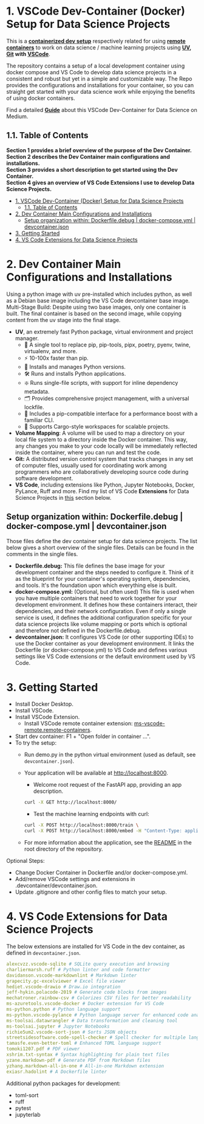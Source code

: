 # 1. VSCode Dev-Container (Docker) Setup for Data Science Projects

This is a [**containerized dev setup**](https://code.visualstudio.com/docs/devcontainers/containers) respectively related for using [**remote containers**](https://code.visualstudio.com/docs/remote/containers) to work on data science / machine learning projects using **[UV](https://docs.astral.sh/uv/), [Git](https://git-scm.com/) with [VSCode](https://code.visualstudio.com/)**.

The repository contains a setup of a local development container using docker compose and VS Code to develop data science projects in a consistent and robust but yet in a simple and customizable way. The Repo provides the configurations and installations for your container, so you can straight get started with your data science work while enjoying the benefits of using docker containers.

Find a detailed [**Guide**]() about this VSCode Dev-Container for Data Science on Medium.

## 1.1. Table of Contents

**Section 1 provides a brief overview of the purpose of the Dev Container.**  
**Section 2 describes the Dev Container main configurations and installations.**  
**Section 3 provides a short description to get started using the Dev Container.**  
**Section 4 gives an overview of VS Code Extensions I use to develop Data Science Projects.**

- [1. VSCode Dev-Container (Docker) Setup for Data Science Projects](#1-vscode-dev-container-docker-setup-for-data-science-projects)
  - [1.1. Table of Contents](#11-table-of-contents)
- [2. Dev Container Main Configurations and Installations](#2-dev-container-main-configurations-and-installations)
  - [Setup organization within: Dockerfile.debug | docker-compose.yml | devcontainer.json](#setup-organization-within-dockerfiledebug--docker-composeyml--devcontainerjson)
- [3. Getting Started](#3-getting-started)
- [4. VS Code Extensions for Data Science Projects](#4-vs-code-extensions-for-data-science-projects)

# 2. Dev Container Main Configurations and Installations

Using a python image with uv pre-installed which includes python, as well as a Debian base image including the VS Code devcontainer base image.  
Multi-Stage Build: Despite using two base images, only one container is built. The final container is based on the second image, while copying content from the uv stage into the final stage.

- **UV**, an extremely fast Python package, virtual environment and project manager.
  - 🚀 A single tool to replace pip, pip-tools, pipx, poetry, pyenv, twine, virtualenv, and more.
  - ⚡️ 10-100x faster than pip.
  - 🐍 Installs and manages Python versions.
  - 🛠️ Runs and installs Python applications.
  - ❇️ Runs single-file scripts, with support for inline dependency metadata.
  - 🗂️ Provides comprehensive project management, with a universal lockfile.
  - 🔩 Includes a pip-compatible interface for a performance boost with a familiar CLI.
  - 🏢 Supports Cargo-style workspaces for scalable projects.
- **Volume Mapping**: A volume will be used to map a directory on your local file system to a directory inside the Docker container. This way, any changes you make to your code locally will be immediately reflected inside the container, where you can run and test the code.
- **Git:** A distributed version control system that tracks changes in any set of computer files, usually used for coordinating work among programmers who are collaboratively developing source code during software development.
- **VS Code**, including extensions like Python, Jupyter Notebooks, Docker, PyLance, Ruff and more. Find my list of VS Code **Extensions** for Data Science Projects in [this](#4-vs-code-extensions-for-data-science-projects) section below.

## Setup organization within: Dockerfile.debug | docker-compose.yml | devcontainer.json

Those files define the dev container setup for data science projects. The list below gives a short overview of the single files. Details can be found in the comments in the single files.

- **Dockerfile.debug:** This file defines the base image for your development container and the steps needed to configure it. Think of it as the blueprint for your container's operating system, dependencies, and tools. It's the foundation upon which everything else is built.
- **docker-compose.yml:** (Optional, but often used) This file is used when you have multiple containers that need to work together for your development environment.  It defines how these containers interact, their dependencies, and their network configuration. Even if only a single service is used, it defines the additional configuration specific for your data science projects like volume mapping or ports which is optional and therefore not defined in the Dockerfile.debug.
- **devcontainer.json:** It configures VS Code (or other supporting IDEs) to use the Docker container as your development environment. It links the Dockerfile (or docker-compose.yml) to VS Code and defines various settings like VS Code extensions or the default environment used by VS Code.

# 3. Getting Started

- Install Docker Desktop.
- Install VSCode.
- Install VSCode Extension.
  - Install VSCode remote container extension: [ms-vscode-remote.remote-containers](https://marketplace.visualstudio.com/items?itemName=ms-vscode-remote.remote-containers).
- Start dev container:  F1 + "Open folder in container ...".
- To try the setup:
  - Run demo.py in the python virtual environment (used as default, see `devcontainer.json`).
  - Your application will be available at <http://localhost:8000>.
    - Welcome root request of the FastAPI app, providing an app description.

    ```bash
    curl -X GET http://localhost:8000/
    ```

    - Test the machine learning endpoints with curl:

    ```bash
    curl -X POST http://localhost:8000/train \
    curl -X POST http://localhost:8000/embed -H "Content-Type: application/json" -d '{"n_fake_images": 1}'
    ```

  - For more information about the application, see the [README](../README.md) in the root directory of the repository.

Optional Steps:

- Change Docker Container in Dockerfile and/or docker-compose.yml.
- Add/remove VSCode settings and extensions in .devcontainer/devcontainer.json.
- Update .gitignore and other config files to match your setup.

# 4. VS Code Extensions for Data Science Projects

The below extensions are installed for VS Code in the dev container, as defined in `devcontainer.json`.

```yml
alexcvzz.vscode-sqlite # SQLite query execution and browsing
charliermarsh.ruff # Python linter and code formatter
davidanson.vscode-markdownlint # Markdown linter
grapecity.gc-excelviewer # Excel file viewer
hediet.vscode-drawio # Draw.io integration
jeff-hykin.polacode-2019 # Generate code blocks from images
mechatroner.rainbow-csv # Colorizes CSV files for better readability
ms-azuretools.vscode-docker # Docker extension for VS Code
ms-python.python # Python language support
ms-python.vscode-pylance # Python language server for enhanced code analysis
ms-toolsai.datawrangler # Data transformation and cleaning tool
ms-toolsai.jupyter # Jupyter Notebooks
richie5um2.vscode-sort-json # Sorts JSON objects
streetsidesoftware.code-spell-checker # Spell checker for multiple languages
tamasfe.even-better-toml # Enhanced TOML language support
tomoki1207.pdf # PDF viewer
xshrim.txt-syntax # Syntax highlighting for plain text files
yzane.markdown-pdf # Generate PDF from Markdown files
yzhang.markdown-all-in-one # All-in-one Markdown extension
exiasr.hadolint # A Dockerfile linter
```

Additional python packages for development:

- toml-sort
- ruff
- pytest
- jupyterlab
